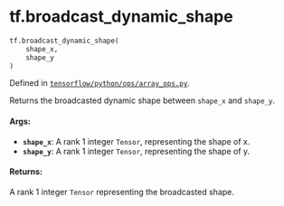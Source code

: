 <div itemscope itemtype="http://developers.google.com/ReferenceObject">
<meta itemprop="name" content="tf.broadcast_dynamic_shape" />
<meta itemprop="path" content="Stable" />
</div>

# tf.broadcast_dynamic_shape

``` python
tf.broadcast_dynamic_shape(
    shape_x,
    shape_y
)
```



Defined in [`tensorflow/python/ops/array_ops.py`](/code/stable/tensorflow/python/ops/array_ops.py).

Returns the broadcasted dynamic shape between `shape_x` and `shape_y`.

#### Args:

* <b>`shape_x`</b>: A rank 1 integer `Tensor`, representing the shape of x.
* <b>`shape_y`</b>: A rank 1 integer `Tensor`, representing the shape of y.


#### Returns:

A rank 1 integer `Tensor` representing the broadcasted shape.